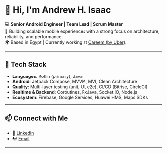 # 👋 Hi, I'm Andrew H. Isaac  

💻 **Senior Android Engineer | Team Lead | Scrum Master**  
🚀 Building scalable mobile experiences with a strong focus on architecture, reliability, and performance.  
🌍 Based in Egypt | Currently working at [Careem (by Uber)](https://www.careem.com/).  

---

## 🔧 Tech Stack  
- **Languages**: Kotlin (primary), Java  
- **Android**: Jetpack Compose, MVVM, MVI, Clean Architecture  
- **Quality**: Multi-layer testing (unit, UI, e2e), CI/CD (Bitrise, CircleCI)  
- **Realtime & Backend**: Coroutines, RxJava, Socket.IO, Node.js  
- **Ecosystem**: Firebase, Google Services, Huawei HMS, Maps SDKs  

---

## 📫 Connect with Me  
<!-- - 🌐 [Portfolio Website](http://andrewhossam.com)   -->
- 💼 [LinkedIn](https://linkedin.com/in/andrewhossam)  
- 📭 [Email](mailto:me@andrewhossam.com)  

---
